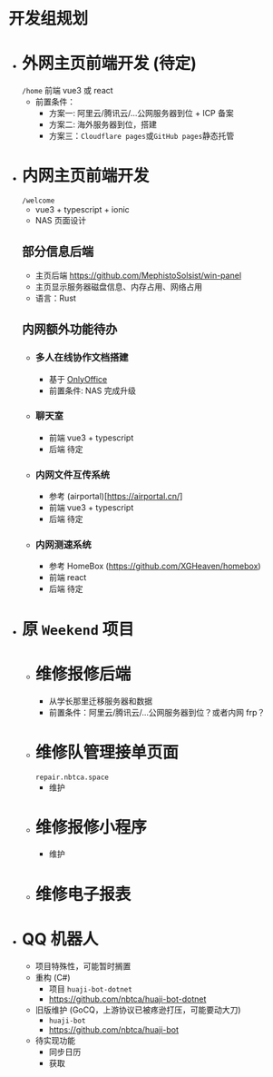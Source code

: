 # 开发组规划

- # 外网主页前端开发 (待定)
  `/home`
  前端 vue3 或 react
  - 前置条件：
    - 方案一: 阿里云/腾讯云/...公网服务器到位 + ICP 备案
    - 方案二: 海外服务器到位，搭建
    - 方案三：`Cloudflare pages`或`GitHub pages`静态托管
- # 内网主页前端开发
  `/welcome`
  - vue3 + typescript + ionic
  - NAS 页面设计
  ## 部分信息后端
  - 主页后端 https://github.com/MephistoSolsist/win-panel
  - 主页显示服务器磁盘信息、内存占用、网络占用
  - 语言：Rust
  ## 内网额外功能待办
  - ### 多人在线协作文档搭建
    - 基于 [OnlyOffice](https://www.onlyoffice.com/)
    - 前置条件: NAS 完成升级
  - ### 聊天室
    - 前端 vue3 + typescript
    - 后端 待定
  - ### 内网文件互传系统
    - 参考 (airportal)[https://airportal.cn/]
    - 前端 vue3 + typescript
    - 后端 待定
  - ### 内网测速系统
    - 参考 HomeBox (https://github.com/XGHeaven/homebox)
    - 前端 react
    - 后端 待定
- # 原 `Weekend` 项目
  - # 维修报修后端
    - 从学长那里迁移服务器和数据
    - 前置条件：阿里云/腾讯云/...公网服务器到位？或者内网 frp？
  - # 维修队管理接单页面
    `repair.nbtca.space`
    - 维护
  - # 维修报修小程序
    - 维护
  - # 维修电子报表
- # QQ 机器人
  - 项目特殊性，可能暂时搁置
  - 重构 (C#)
    - 项目 `huaji-bot-dotnet`
    - https://github.com/nbtca/huaji-bot-dotnet
  - 旧版维护 (GoCQ，上游协议已被疼逊打压，可能要动大刀)
    - `huaji-bot`
    - https://github.com/nbtca/huaji-bot
  - 待实现功能
    - 同步日历
    - 获取
